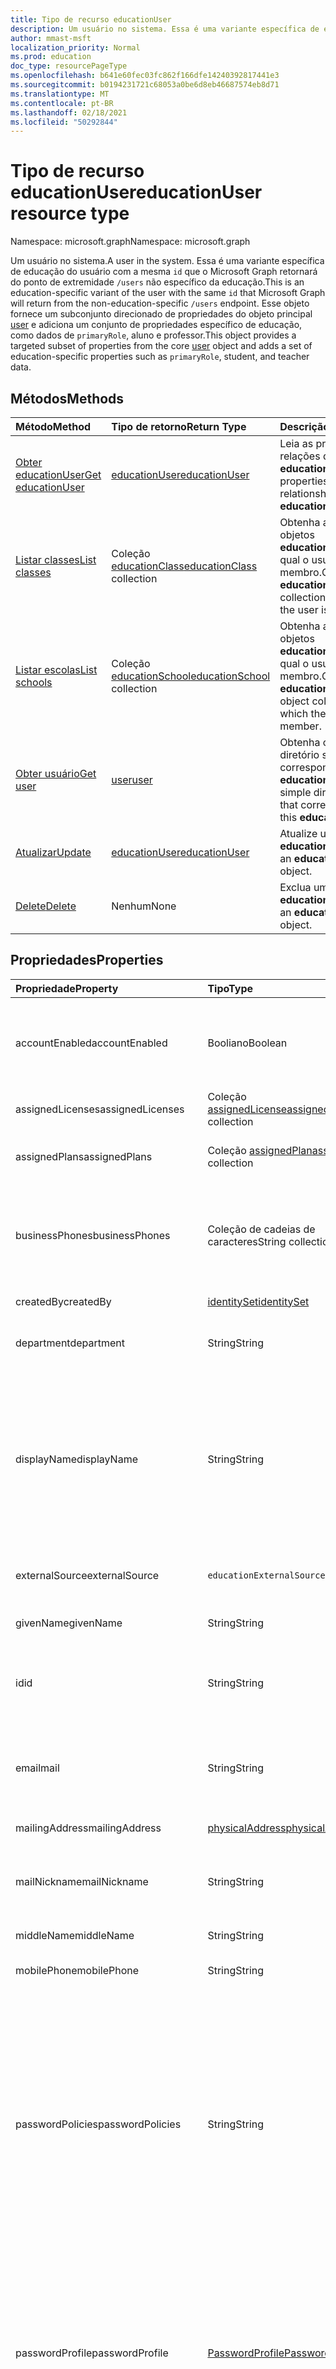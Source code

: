 ```yaml
---
title: Tipo de recurso educationUser
description: Um usuário no sistema. Essa é uma variante específica de educação do usuário com a mesma `id` que o Microsoft Graph retornará do ponto de extremidade `/users` não específico da educação.
author: mmast-msft
localization_priority: Normal
ms.prod: education
doc_type: resourcePageType
ms.openlocfilehash: b641e60fec03fc862f166dfe14240392817441e3
ms.sourcegitcommit: b0194231721c68053a0be6d8eb46687574eb8d71
ms.translationtype: MT
ms.contentlocale: pt-BR
ms.lasthandoff: 02/18/2021
ms.locfileid: "50292844"
---
```

# <a name="educationuser-resource-type"></a><span data-ttu-id="6f67f-104">Tipo de recurso educationUser</span><span class="sxs-lookup"><span data-stu-id="6f67f-104">educationUser resource type</span></span>

<span data-ttu-id="6f67f-105">Namespace: microsoft.graph</span><span class="sxs-lookup"><span data-stu-id="6f67f-105">Namespace: microsoft.graph</span></span>

<span data-ttu-id="6f67f-106">Um usuário no sistema.</span><span class="sxs-lookup"><span data-stu-id="6f67f-106">A user in the system.</span></span> <span data-ttu-id="6f67f-107">Essa é uma variante específica de educação do usuário com a mesma `id` que o Microsoft Graph retornará do ponto de extremidade `/users` não específico da educação.</span><span class="sxs-lookup"><span data-stu-id="6f67f-107">This is an education-specific variant of the user with the same `id` that Microsoft Graph will return from the non-education-specific `/users` endpoint.</span></span>
<span data-ttu-id="6f67f-108">Esse objeto fornece um subconjunto direcionado de propriedades do objeto principal [user] e adiciona um conjunto de propriedades específico de educação, como dados de `primaryRole`, aluno e professor.</span><span class="sxs-lookup"><span data-stu-id="6f67f-108">This object provides a targeted subset of properties from the core [user] object and adds a set of education-specific properties such as `primaryRole`, student, and teacher data.</span></span>

## <a name="methods"></a><span data-ttu-id="6f67f-109">Métodos</span><span class="sxs-lookup"><span data-stu-id="6f67f-109">Methods</span></span>

| <span data-ttu-id="6f67f-110">Método</span><span class="sxs-lookup"><span data-stu-id="6f67f-110">Method</span></span>                                               | <span data-ttu-id="6f67f-111">Tipo de retorno</span><span class="sxs-lookup"><span data-stu-id="6f67f-111">Return Type</span></span>                  | <span data-ttu-id="6f67f-112">Descrição</span><span class="sxs-lookup"><span data-stu-id="6f67f-112">Description</span></span>                                                                   |
| :--------------------------------------------------- | :--------------------------- | :---------------------------------------------------------------------------- |
| [<span data-ttu-id="6f67f-113">Obter educationUser</span><span class="sxs-lookup"><span data-stu-id="6f67f-113">Get educationUser</span></span>](../api/educationuser-get.md)     | <span data-ttu-id="6f67f-114">[educationUser]</span><span class="sxs-lookup"><span data-stu-id="6f67f-114">[educationUser]</span></span>              | <span data-ttu-id="6f67f-115">Leia as propriedades e relações de um objeto **educationUser**.</span><span class="sxs-lookup"><span data-stu-id="6f67f-115">Read properties and relationships of an **educationUser** object.</span></span>             |
| [<span data-ttu-id="6f67f-116">Listar classes</span><span class="sxs-lookup"><span data-stu-id="6f67f-116">List classes</span></span>](../api/educationuser-list-classes.md) | <span data-ttu-id="6f67f-117">Coleção [educationClass]</span><span class="sxs-lookup"><span data-stu-id="6f67f-117">[educationClass] collection</span></span>  | <span data-ttu-id="6f67f-118">Obtenha a coleção de objetos **educationClass** da qual o usuário é membro.</span><span class="sxs-lookup"><span data-stu-id="6f67f-118">Get the **educationClass** object collection for which the user is member.</span></span>    |
| [<span data-ttu-id="6f67f-119">Listar escolas</span><span class="sxs-lookup"><span data-stu-id="6f67f-119">List schools</span></span>](../api/educationuser-list-schools.md) | <span data-ttu-id="6f67f-120">Coleção [educationSchool]</span><span class="sxs-lookup"><span data-stu-id="6f67f-120">[educationSchool] collection</span></span> | <span data-ttu-id="6f67f-121">Obtenha a coleção de objetos **educationSchool** da qual o usuário é um membro.</span><span class="sxs-lookup"><span data-stu-id="6f67f-121">Get the **educationSchool** object collection for which the user is a member.</span></span> |
| [<span data-ttu-id="6f67f-122">Obter usuário</span><span class="sxs-lookup"><span data-stu-id="6f67f-122">Get user</span></span>](../api/educationuser-get-user.md)         | <span data-ttu-id="6f67f-123">[user]</span><span class="sxs-lookup"><span data-stu-id="6f67f-123">[user]</span></span>                       | <span data-ttu-id="6f67f-124">Obtenha o **user** do diretório simples que corresponde a esse **educationUser**.</span><span class="sxs-lookup"><span data-stu-id="6f67f-124">Get the simple directory **user** that corresponds to this **educationUser**.</span></span> |
| [<span data-ttu-id="6f67f-125">Atualizar</span><span class="sxs-lookup"><span data-stu-id="6f67f-125">Update</span></span>](../api/educationuser-update.md)             | <span data-ttu-id="6f67f-126">[educationUser]</span><span class="sxs-lookup"><span data-stu-id="6f67f-126">[educationUser]</span></span>              | <span data-ttu-id="6f67f-127">Atualize um objeto **educationUser**.</span><span class="sxs-lookup"><span data-stu-id="6f67f-127">Update an **educationUser** object.</span></span>                                           |
| [<span data-ttu-id="6f67f-128">Delete</span><span class="sxs-lookup"><span data-stu-id="6f67f-128">Delete</span></span>](../api/educationuser-delete.md)             | <span data-ttu-id="6f67f-129">Nenhum</span><span class="sxs-lookup"><span data-stu-id="6f67f-129">None</span></span>                         | <span data-ttu-id="6f67f-130">Exclua um objeto **educationUser**.</span><span class="sxs-lookup"><span data-stu-id="6f67f-130">Delete an **educationUser** object.</span></span>                                           |

## <a name="properties"></a><span data-ttu-id="6f67f-131">Propriedades</span><span class="sxs-lookup"><span data-stu-id="6f67f-131">Properties</span></span>

| <span data-ttu-id="6f67f-132">Propriedade</span><span class="sxs-lookup"><span data-stu-id="6f67f-132">Property</span></span>          | <span data-ttu-id="6f67f-133">Tipo</span><span class="sxs-lookup"><span data-stu-id="6f67f-133">Type</span></span>                         | <span data-ttu-id="6f67f-134">Descrição</span><span class="sxs-lookup"><span data-stu-id="6f67f-134">Description</span></span>                                                                                                                                                                                                                                                                                                                                                                                                                                                                                                                      |
| :---------------- | :--------------------------- | :------------------------------------------------------------------------------------------------------------------------------------------------------------------------------------------------------------------------------------------------------------------------------------------------------------------------------------------------------------------------------------------------------------------------------------------------------------------------------------------------------------------------------- |
| <span data-ttu-id="6f67f-135">accountEnabled</span><span class="sxs-lookup"><span data-stu-id="6f67f-135">accountEnabled</span></span>    | <span data-ttu-id="6f67f-136">Booliano</span><span class="sxs-lookup"><span data-stu-id="6f67f-136">Boolean</span></span>                      | <span data-ttu-id="6f67f-137">**True** se a conta estiver habilitada; caso contrário, **false**.</span><span class="sxs-lookup"><span data-stu-id="6f67f-137">**True** if the account is enabled; otherwise, **false**.</span></span> <span data-ttu-id="6f67f-138">Essa propriedade é obrigatória quando um usuário é criado.</span><span class="sxs-lookup"><span data-stu-id="6f67f-138">This property is required when a user is created.</span></span> <span data-ttu-id="6f67f-139">Oferece suporte a $filter.</span><span class="sxs-lookup"><span data-stu-id="6f67f-139">Supports $filter.</span></span>                                                                                                                                                                                                                                                                                                                                                                                                    |
| <span data-ttu-id="6f67f-140">assignedLicenses</span><span class="sxs-lookup"><span data-stu-id="6f67f-140">assignedLicenses</span></span>  | <span data-ttu-id="6f67f-141">Coleção [assignedLicense]</span><span class="sxs-lookup"><span data-stu-id="6f67f-141">[assignedLicense] collection</span></span> | <span data-ttu-id="6f67f-p104">As licenças que são atribuídas ao usuário. Não anulável.</span><span class="sxs-lookup"><span data-stu-id="6f67f-p104">The licenses that are assigned to the user. Not nullable.</span></span>                                                                                                                                                                                                                                                                                                                                                                                                                                                                        |
| <span data-ttu-id="6f67f-144">assignedPlans</span><span class="sxs-lookup"><span data-stu-id="6f67f-144">assignedPlans</span></span>     | <span data-ttu-id="6f67f-145">Coleção [assignedPlan]</span><span class="sxs-lookup"><span data-stu-id="6f67f-145">[assignedPlan] collection</span></span>    | <span data-ttu-id="6f67f-p105">Os planos que são atribuídos ao usuário. Somente leitura. Não anulável.</span><span class="sxs-lookup"><span data-stu-id="6f67f-p105">The plans that are assigned to the user. Read-only. Not nullable.</span></span>                                                                                                                                                                                                                                                                                                                                                                                                                                                                |
| <span data-ttu-id="6f67f-149">businessPhones</span><span class="sxs-lookup"><span data-stu-id="6f67f-149">businessPhones</span></span>    | <span data-ttu-id="6f67f-150">Coleção de cadeias de caracteres</span><span class="sxs-lookup"><span data-stu-id="6f67f-150">String collection</span></span>            | <span data-ttu-id="6f67f-151">Números de telefone para o usuário.</span><span class="sxs-lookup"><span data-stu-id="6f67f-151">The telephone numbers for the user.</span></span> <span data-ttu-id="6f67f-152">**Observação:** embora essa seja uma coleção de cadeias de caracteres, somente um número pode ser definido para essa propriedade.</span><span class="sxs-lookup"><span data-stu-id="6f67f-152">**Note:** Although this is a string collection, only one number can be set for this property.</span></span>                                                                                                                                                                                                                                                                                                                                                                                                |
| <span data-ttu-id="6f67f-153">createdBy</span><span class="sxs-lookup"><span data-stu-id="6f67f-153">createdBy</span></span>         | <span data-ttu-id="6f67f-154">[identitySet]</span><span class="sxs-lookup"><span data-stu-id="6f67f-154">[identitySet]</span></span>                | <span data-ttu-id="6f67f-155">Entidade que criou o usuário.</span><span class="sxs-lookup"><span data-stu-id="6f67f-155">Entity who created the user.</span></span>                                                                                                                                                                                                                                                                                                                                                                                                                                                                                                     |
| <span data-ttu-id="6f67f-156">department</span><span class="sxs-lookup"><span data-stu-id="6f67f-156">department</span></span>        | <span data-ttu-id="6f67f-157">String</span><span class="sxs-lookup"><span data-stu-id="6f67f-157">String</span></span>                       | <span data-ttu-id="6f67f-p107">O nome do departamento no qual o usuário trabalha. Oferece suporte a $filter.</span><span class="sxs-lookup"><span data-stu-id="6f67f-p107">The name for the department in which the user works. Supports $filter.</span></span>                                                                                                                                                                                                                                                                                                                                                                                                                                                           |
| <span data-ttu-id="6f67f-160">displayName</span><span class="sxs-lookup"><span data-stu-id="6f67f-160">displayName</span></span>       | <span data-ttu-id="6f67f-161">String</span><span class="sxs-lookup"><span data-stu-id="6f67f-161">String</span></span>                       | <span data-ttu-id="6f67f-162">O nome exibido para o usuário no catálogo de endereços.</span><span class="sxs-lookup"><span data-stu-id="6f67f-162">The name displayed in the address book for the user.</span></span> <span data-ttu-id="6f67f-163">Geralmente é a combinação do nome, da inicial do nome do meio e do sobrenome do usuário.</span><span class="sxs-lookup"><span data-stu-id="6f67f-163">This is usually the combination of the user's first name, middle initial, and last name.</span></span> <span data-ttu-id="6f67f-164">Essa propriedade é obrigatória quando um usuário é criado e não pode ser apagado durante atualizações.</span><span class="sxs-lookup"><span data-stu-id="6f67f-164">This property is required when a user is created and it cannot be cleared during updates.</span></span> <span data-ttu-id="6f67f-165">Oferece suporte a $filter e $orderby.</span><span class="sxs-lookup"><span data-stu-id="6f67f-165">Supports $filter and $orderby.</span></span>                                                                                                                                                                                                                                                           |
| <span data-ttu-id="6f67f-166">externalSource</span><span class="sxs-lookup"><span data-stu-id="6f67f-166">externalSource</span></span>    | `educationExternalSource`    | <span data-ttu-id="6f67f-167">De onde esse usuário foi criado.</span><span class="sxs-lookup"><span data-stu-id="6f67f-167">Where this user was created from.</span></span> <span data-ttu-id="6f67f-168">Os valores possíveis são: `sis` , `manual` .</span><span class="sxs-lookup"><span data-stu-id="6f67f-168">The possible values are: `sis`, `manual`.</span></span>                                                                                                                                                                                                                                                                                                                                                                                                                                                      |
| <span data-ttu-id="6f67f-169">givenName</span><span class="sxs-lookup"><span data-stu-id="6f67f-169">givenName</span></span>         | <span data-ttu-id="6f67f-170">String</span><span class="sxs-lookup"><span data-stu-id="6f67f-170">String</span></span>                       | <span data-ttu-id="6f67f-p110">O nome fornecido (nome) do usuário. Oferece suporte a $filter.</span><span class="sxs-lookup"><span data-stu-id="6f67f-p110">The given name (first name) of the user. Supports $filter.</span></span>                                                                                                                                                                                                                                                                                                                                                                                                                                                                       |
| <span data-ttu-id="6f67f-173">id</span><span class="sxs-lookup"><span data-stu-id="6f67f-173">id</span></span>                | <span data-ttu-id="6f67f-174">String</span><span class="sxs-lookup"><span data-stu-id="6f67f-174">String</span></span>                       | <span data-ttu-id="6f67f-p111">O identificador exclusivo do usuário. Herdado de [directoryObject](directoryobject.md). Chave. Não anulável. Somente leitura.</span><span class="sxs-lookup"><span data-stu-id="6f67f-p111">The unique identifier for the user. Inherited from [directoryObject](directoryobject.md). Key. Not nullable. Read-only.</span></span>                                                                                                                                                                                                                                                                                                                                                                                                          |
| <span data-ttu-id="6f67f-180">email</span><span class="sxs-lookup"><span data-stu-id="6f67f-180">mail</span></span>              | <span data-ttu-id="6f67f-181">String</span><span class="sxs-lookup"><span data-stu-id="6f67f-181">String</span></span>                       | <span data-ttu-id="6f67f-182">O endereço SMTP do usuário, por exemplo, "jeff@contoso.onmicrosoft.com".</span><span class="sxs-lookup"><span data-stu-id="6f67f-182">The SMTP address for the user; for example, "jeff@contoso.onmicrosoft.com".</span></span> <span data-ttu-id="6f67f-183">Somente Leitura.</span><span class="sxs-lookup"><span data-stu-id="6f67f-183">Read-Only.</span></span> <span data-ttu-id="6f67f-184">Oferece suporte a $filter.</span><span class="sxs-lookup"><span data-stu-id="6f67f-184">Supports $filter.</span></span>                                                                                                                                                                                                                                                                                                                                                                                                                         |
| <span data-ttu-id="6f67f-185">mailingAddress</span><span class="sxs-lookup"><span data-stu-id="6f67f-185">mailingAddress</span></span>    | <span data-ttu-id="6f67f-186">[physicalAddress]</span><span class="sxs-lookup"><span data-stu-id="6f67f-186">[physicalAddress]</span></span>            | <span data-ttu-id="6f67f-187">Endereço de email do usuário.</span><span class="sxs-lookup"><span data-stu-id="6f67f-187">Mail address of user.</span></span>                                                                                                                                                                                                                                                                                                                                                                                                                                                                                                            |
| <span data-ttu-id="6f67f-188">mailNickname</span><span class="sxs-lookup"><span data-stu-id="6f67f-188">mailNickname</span></span>      | <span data-ttu-id="6f67f-189">String</span><span class="sxs-lookup"><span data-stu-id="6f67f-189">String</span></span>                       | <span data-ttu-id="6f67f-p113">O alias de email do usuário. Essa propriedade deve ser especificada quando um usuário é criado. Oferece suporte a $filter.</span><span class="sxs-lookup"><span data-stu-id="6f67f-p113">The mail alias for the user. This property must be specified when a user is created. Supports $filter.</span></span>                                                                                                                                                                                                                                                                                                                                                                                                                           |
| <span data-ttu-id="6f67f-193">middleName</span><span class="sxs-lookup"><span data-stu-id="6f67f-193">middleName</span></span>        | <span data-ttu-id="6f67f-194">String</span><span class="sxs-lookup"><span data-stu-id="6f67f-194">String</span></span>                       | <span data-ttu-id="6f67f-195">O nome do meio do usuário.</span><span class="sxs-lookup"><span data-stu-id="6f67f-195">The middle name of user.</span></span>                                                                                                                                                                                                                                                                                                                                                                                                                                                                                                         |
| <span data-ttu-id="6f67f-196">mobilePhone</span><span class="sxs-lookup"><span data-stu-id="6f67f-196">mobilePhone</span></span>       | <span data-ttu-id="6f67f-197">String</span><span class="sxs-lookup"><span data-stu-id="6f67f-197">String</span></span>                       | <span data-ttu-id="6f67f-198">O número de celular principal do usuário.</span><span class="sxs-lookup"><span data-stu-id="6f67f-198">The primary cellular telephone number for the user.</span></span>                                                                                                                                                                                                                                                                                                                                                                                                                                                                              |
| <span data-ttu-id="6f67f-199">passwordPolicies</span><span class="sxs-lookup"><span data-stu-id="6f67f-199">passwordPolicies</span></span>  | <span data-ttu-id="6f67f-200">String</span><span class="sxs-lookup"><span data-stu-id="6f67f-200">String</span></span>                       | <span data-ttu-id="6f67f-201">Especifica as políticas de senha do usuário.</span><span class="sxs-lookup"><span data-stu-id="6f67f-201">Specifies password policies for the user.</span></span> <span data-ttu-id="6f67f-202">Este valor é uma enumeração com um possível valor sendo "DisableStrongPassword", que permite especificar as senhas mais fracas do que a política padrão.</span><span class="sxs-lookup"><span data-stu-id="6f67f-202">This value is an enumeration with one possible value being "DisableStrongPassword", which allows weaker passwords than the default policy to be specified.</span></span> <span data-ttu-id="6f67f-203">O "DisablePasswordExpiration" também pode ser especificado.</span><span class="sxs-lookup"><span data-stu-id="6f67f-203">"DisablePasswordExpiration" can also be specified.</span></span> <span data-ttu-id="6f67f-204">Os dois podem ser especificados juntos, por exemplo: "DisablePasswordExpiration, DisableStrongPassword".</span><span class="sxs-lookup"><span data-stu-id="6f67f-204">The two can be specified together; for example: "DisablePasswordExpiration, DisableStrongPassword".</span></span>                                                                                                                                                                      |
| <span data-ttu-id="6f67f-205">passwordProfile</span><span class="sxs-lookup"><span data-stu-id="6f67f-205">passwordProfile</span></span>   | <span data-ttu-id="6f67f-206">[PasswordProfile]</span><span class="sxs-lookup"><span data-stu-id="6f67f-206">[PasswordProfile]</span></span>            | <span data-ttu-id="6f67f-207">Especifica o perfil de senha do usuário.</span><span class="sxs-lookup"><span data-stu-id="6f67f-207">Specifies the password profile for the user.</span></span> <span data-ttu-id="6f67f-208">O perfil contém a senha do usuário.</span><span class="sxs-lookup"><span data-stu-id="6f67f-208">The profile contains the user's password.</span></span> <span data-ttu-id="6f67f-209">Essa propriedade é obrigatória quando um usuário é criado.</span><span class="sxs-lookup"><span data-stu-id="6f67f-209">This property is required when a user is created.</span></span> <span data-ttu-id="6f67f-210">A senha no perfil deve atender a requisitos mínimos, conforme especificado pela propriedade **passwordPolicies**.</span><span class="sxs-lookup"><span data-stu-id="6f67f-210">The password in the profile must satisfy minimum requirements as specified by the **passwordPolicies** property.</span></span> <span data-ttu-id="6f67f-211">Por padrão, é obrigatória uma senha forte.</span><span class="sxs-lookup"><span data-stu-id="6f67f-211">By default, a strong password is required.</span></span>                                                                                                                                                                                                                             |
| <span data-ttu-id="6f67f-212">preferredLanguage</span><span class="sxs-lookup"><span data-stu-id="6f67f-212">preferredLanguage</span></span> | <span data-ttu-id="6f67f-213">String</span><span class="sxs-lookup"><span data-stu-id="6f67f-213">String</span></span>                       | <span data-ttu-id="6f67f-214">O idioma preferencial do usuário.</span><span class="sxs-lookup"><span data-stu-id="6f67f-214">The preferred language for the user.</span></span> <span data-ttu-id="6f67f-215">Deve seguir o código ISO 639-1; por exemplo, "en-US".</span><span class="sxs-lookup"><span data-stu-id="6f67f-215">Should follow ISO 639-1 Code; for example, "en-US".</span></span>                                                                                                                                                                                                                                                                                                                                                                                                                                         |
| <span data-ttu-id="6f67f-216">primaryRole</span><span class="sxs-lookup"><span data-stu-id="6f67f-216">primaryRole</span></span>       | <span data-ttu-id="6f67f-217">educationUserRole</span><span class="sxs-lookup"><span data-stu-id="6f67f-217">educationUserRole</span></span>            | <span data-ttu-id="6f67f-218">Função padrão de um usuário.</span><span class="sxs-lookup"><span data-stu-id="6f67f-218">Default role for a user.</span></span> <span data-ttu-id="6f67f-219">A função do usuário pode ser diferente em uma aula individual.</span><span class="sxs-lookup"><span data-stu-id="6f67f-219">The user's role might be different in an individual class.</span></span> <span data-ttu-id="6f67f-220">Os valores possíveis são: `student` , `teacher` .</span><span class="sxs-lookup"><span data-stu-id="6f67f-220">The possible values are: `student`, `teacher`.</span></span> <span data-ttu-id="6f67f-221">Oferece suporte a $filter.</span><span class="sxs-lookup"><span data-stu-id="6f67f-221">Supports $filter.</span></span>                                                                                                                                                                                                                                                                                                                                                                             |
| <span data-ttu-id="6f67f-222">provisionedPlans</span><span class="sxs-lookup"><span data-stu-id="6f67f-222">provisionedPlans</span></span>  | <span data-ttu-id="6f67f-223">Coleção [ProvisionedPlan]</span><span class="sxs-lookup"><span data-stu-id="6f67f-223">[ProvisionedPlan] collection</span></span> | <span data-ttu-id="6f67f-p118">Os planos que estão provisionados para o usuário. Somente leitura. Não anulável.</span><span class="sxs-lookup"><span data-stu-id="6f67f-p118">The plans that are provisioned for the user. Read-only. Not nullable.</span></span>                                                                                                                                                                                                                                                                                                                                                                                                                                                            |
| <span data-ttu-id="6f67f-227">residenceAddress</span><span class="sxs-lookup"><span data-stu-id="6f67f-227">residenceAddress</span></span>  | <span data-ttu-id="6f67f-228">[physicalAddress]</span><span class="sxs-lookup"><span data-stu-id="6f67f-228">[physicalAddress]</span></span>            | <span data-ttu-id="6f67f-229">Endereço em que o usuário reside.</span><span class="sxs-lookup"><span data-stu-id="6f67f-229">Address where user lives.</span></span>                                                                                                                                                                                                                                                                                                                                                                                                                                                                                                        |
| <span data-ttu-id="6f67f-230">student</span><span class="sxs-lookup"><span data-stu-id="6f67f-230">student</span></span>           | <span data-ttu-id="6f67f-231">[educationStudent]</span><span class="sxs-lookup"><span data-stu-id="6f67f-231">[educationStudent]</span></span>           | <span data-ttu-id="6f67f-232">Se a função principal for aluno, esse bloco conterá dados específicos do aluno.</span><span class="sxs-lookup"><span data-stu-id="6f67f-232">If the primary role is student, this block will contain student specific data.</span></span>                                                                                                                                                                                                                                                                                                                                                                                                                                                   |
| <span data-ttu-id="6f67f-233">surname</span><span class="sxs-lookup"><span data-stu-id="6f67f-233">surname</span></span>           | <span data-ttu-id="6f67f-234">String</span><span class="sxs-lookup"><span data-stu-id="6f67f-234">String</span></span>                       | <span data-ttu-id="6f67f-p119">O sobrenome do usuário (nome de família ou sobrenome). Oferece suporte a $filter.</span><span class="sxs-lookup"><span data-stu-id="6f67f-p119">The user's surname (family name or last name). Supports $filter.</span></span>                                                                                                                                                                                                                                                                                                                                                                                                                                                                 |
| <span data-ttu-id="6f67f-237">teacher</span><span class="sxs-lookup"><span data-stu-id="6f67f-237">teacher</span></span>           | <span data-ttu-id="6f67f-238">[educationTeacher]</span><span class="sxs-lookup"><span data-stu-id="6f67f-238">[educationTeacher]</span></span>           | <span data-ttu-id="6f67f-239">Se a função principal for o professor, esse bloco conterá dados específicos do professor.</span><span class="sxs-lookup"><span data-stu-id="6f67f-239">If the primary role is teacher, this block will contain teacher specific data.</span></span>                                                                                                                                                                                                                                                                                                                                                                                                                                                   |
| <span data-ttu-id="6f67f-240">usageLocation</span><span class="sxs-lookup"><span data-stu-id="6f67f-240">usageLocation</span></span>     | <span data-ttu-id="6f67f-241">String</span><span class="sxs-lookup"><span data-stu-id="6f67f-241">String</span></span>                       | <span data-ttu-id="6f67f-242">Um código de país de duas letras (padrão ISO 3166).</span><span class="sxs-lookup"><span data-stu-id="6f67f-242">A two-letter country code (ISO standard 3166).</span></span> <span data-ttu-id="6f67f-243">Obrigatório para os usuários que receberão licenças devido à exigência legal de verificar a disponibilidade de serviços em países ou regiões.</span><span class="sxs-lookup"><span data-stu-id="6f67f-243">Required for users who will be assigned licenses due to a legal requirement to check for availability of services in countries or regions.</span></span> <span data-ttu-id="6f67f-244">Os exemplos incluem: "US", "JP" e "GB".</span><span class="sxs-lookup"><span data-stu-id="6f67f-244">Examples include: "US", "JP", and "GB".</span></span> <span data-ttu-id="6f67f-245">Não anulável.</span><span class="sxs-lookup"><span data-stu-id="6f67f-245">Not nullable.</span></span> <span data-ttu-id="6f67f-246">Oferece suporte a $filter.</span><span class="sxs-lookup"><span data-stu-id="6f67f-246">Supports $filter.</span></span>                                                                                                                                                                                                                                                                |
| <span data-ttu-id="6f67f-247">userPrincipalName</span><span class="sxs-lookup"><span data-stu-id="6f67f-247">userPrincipalName</span></span> | <span data-ttu-id="6f67f-248">String</span><span class="sxs-lookup"><span data-stu-id="6f67f-248">String</span></span>                       | <span data-ttu-id="6f67f-249">O nome UPN do usuário.</span><span class="sxs-lookup"><span data-stu-id="6f67f-249">The user principal name (UPN) of the user.</span></span> <span data-ttu-id="6f67f-250">O nome UPN é um nome de logon para o usuário ao estilo da Internet com base na RFC 822 padrão da Internet.</span><span class="sxs-lookup"><span data-stu-id="6f67f-250">The UPN is an Internet-style login name for the user based on the Internet standard RFC 822.</span></span> <span data-ttu-id="6f67f-251">Por convenção, ele deve ser mapeado para o nome de email do usuário.</span><span class="sxs-lookup"><span data-stu-id="6f67f-251">By convention, this should map to the user's email name.</span></span> <span data-ttu-id="6f67f-252">O formato geral é alias@domain, onde o domínio deve estar presente na coleta de domínios verificados pelo locatário.</span><span class="sxs-lookup"><span data-stu-id="6f67f-252">The general format is alias@domain, where domain must be present in the tenant's collection of verified domains.</span></span> <span data-ttu-id="6f67f-253">Essa propriedade é obrigatória quando um usuário é criado.</span><span class="sxs-lookup"><span data-stu-id="6f67f-253">This property is required when a user is created.</span></span> <span data-ttu-id="6f67f-254">Os domínios verificados para o locatário podem ser acessados pela propriedade **verifiedDomains** de [organization](organization.md).</span><span class="sxs-lookup"><span data-stu-id="6f67f-254">The verified domains for the tenant can be accessed from the **verifiedDomains** property of [organization](organization.md).</span></span> <span data-ttu-id="6f67f-255">Oferece suporte a $filter e $orderby.</span><span class="sxs-lookup"><span data-stu-id="6f67f-255">Supports $filter and $orderby.</span></span> |
| <span data-ttu-id="6f67f-256">userType</span><span class="sxs-lookup"><span data-stu-id="6f67f-256">userType</span></span>          | <span data-ttu-id="6f67f-257">String</span><span class="sxs-lookup"><span data-stu-id="6f67f-257">String</span></span>                       | <span data-ttu-id="6f67f-p122">Um valor de cadeia de caracteres que pode ser usado para classificar tipos de usuários no seu diretório, como "Member" e "Guest". Oferece suporte a $filter.</span><span class="sxs-lookup"><span data-stu-id="6f67f-p122">A string value that can be used to classify user types in your directory, such as "Member" and "Guest". Supports $filter.</span></span>                                                                                                                                                                                                                                                                                                                                                                                                        |

## <a name="relationships"></a><span data-ttu-id="6f67f-260">Relações</span><span class="sxs-lookup"><span data-stu-id="6f67f-260">Relationships</span></span>

| <span data-ttu-id="6f67f-261">Relação</span><span class="sxs-lookup"><span data-stu-id="6f67f-261">Relationship</span></span> | <span data-ttu-id="6f67f-262">Tipo</span><span class="sxs-lookup"><span data-stu-id="6f67f-262">Type</span></span>                         | <span data-ttu-id="6f67f-263">Descrição</span><span class="sxs-lookup"><span data-stu-id="6f67f-263">Description</span></span>                                    |
| :----------- | :--------------------------- | :--------------------------------------------- |
| <span data-ttu-id="6f67f-264">classes</span><span class="sxs-lookup"><span data-stu-id="6f67f-264">classes</span></span>      | <span data-ttu-id="6f67f-265">Coleção [educationClass]</span><span class="sxs-lookup"><span data-stu-id="6f67f-265">[educationClass] collection</span></span>  | <span data-ttu-id="6f67f-266">Aulas às quais o usuário pertence.</span><span class="sxs-lookup"><span data-stu-id="6f67f-266">Classes to which the user belongs.</span></span> <span data-ttu-id="6f67f-267">Anulável.</span><span class="sxs-lookup"><span data-stu-id="6f67f-267">Nullable.</span></span>   |
| <span data-ttu-id="6f67f-268">schools</span><span class="sxs-lookup"><span data-stu-id="6f67f-268">schools</span></span>      | <span data-ttu-id="6f67f-269">Coleção [educationSchool]</span><span class="sxs-lookup"><span data-stu-id="6f67f-269">[educationSchool] collection</span></span> | <span data-ttu-id="6f67f-270">Escolas às quais o usuário pertence.</span><span class="sxs-lookup"><span data-stu-id="6f67f-270">Schools to which the user belongs.</span></span> <span data-ttu-id="6f67f-271">Anulável.</span><span class="sxs-lookup"><span data-stu-id="6f67f-271">Nullable.</span></span>   |
| <span data-ttu-id="6f67f-272">assignments</span><span class="sxs-lookup"><span data-stu-id="6f67f-272">assignments</span></span>  | <span data-ttu-id="6f67f-273">[educationAssignment]</span><span class="sxs-lookup"><span data-stu-id="6f67f-273">[educationAssignment]</span></span>        | <span data-ttu-id="6f67f-274">Lista de atribuições para o usuário.</span><span class="sxs-lookup"><span data-stu-id="6f67f-274">List of assignments for the user.</span></span> <span data-ttu-id="6f67f-275">Anulável.</span><span class="sxs-lookup"><span data-stu-id="6f67f-275">Nullable.</span></span>    |
| <span data-ttu-id="6f67f-276">user</span><span class="sxs-lookup"><span data-stu-id="6f67f-276">user</span></span>         | <span data-ttu-id="6f67f-277">[user]</span><span class="sxs-lookup"><span data-stu-id="6f67f-277">[user]</span></span>                       | <span data-ttu-id="6f67f-278">O usuário do diretório correspondente a esse usuário.</span><span class="sxs-lookup"><span data-stu-id="6f67f-278">The directory user corresponding to this user.</span></span> |

>[!IMPORTANT]
><span data-ttu-id="6f67f-279">O **[recurso educationAssignment]** é um recurso de versão /beta.</span><span class="sxs-lookup"><span data-stu-id="6f67f-279">The **[educationAssignment]** resource is a /beta version resource.</span></span> <span data-ttu-id="6f67f-280">Se for usar esse recurso, não se esqueça de revisar o [log de alterações](/graph/changelog) periodicamente.</span><span class="sxs-lookup"><span data-stu-id="6f67f-280">If using this resource, be sure to review the [change log](/graph/changelog) periodically.</span></span> <span data-ttu-id="6f67f-281">Quando os recursos da API do Microsoft Graph são lançados para o ponto de extremidade /v1.0, a versão é notada no log de alterações.</span><span class="sxs-lookup"><span data-stu-id="6f67f-281">When Microsoft Graph API resources are released to the /v1.0 endpoint, the release is noted in the change log.</span></span> <span data-ttu-id="6f67f-282">Se seu aplicativo consumir o **recurso educationAssignment,** você precisará declarar URLs de solicitação base, conforme mostrado no seguinte bloco de código:</span><span class="sxs-lookup"><span data-stu-id="6f67f-282">If your app consumes the **educationAssignment** resource, you will need to declare base request URLs as shown in the following code block:</span></span>  
>
>```JavaScript
>var v1BaseUrl = "https://graph.microsoft.com/v1.0/education";
>var betaBaseUrl = "https://graph.microsoft.com/beta/education";  // for administrativeUnit and educationOrganization
>```

## <a name="json-representation"></a><span data-ttu-id="6f67f-283">Representação JSON</span><span class="sxs-lookup"><span data-stu-id="6f67f-283">JSON representation</span></span>

<span data-ttu-id="6f67f-284">Veja a seguir uma representação JSON do recurso.</span><span class="sxs-lookup"><span data-stu-id="6f67f-284">The following is a JSON representation of the resource.</span></span>

<!--{
  "blockType": "resource",
  "optionalProperties": [],
  "keyProperty": "id",
  "baseType": "microsoft.graph.entity",
  "@odata.type": "microsoft.graph.educationUser"
}-->

```json
{
  "id": "string",
  "accountEnabled": true,
  "assignedLicenses": [{"@odata.type": "microsoft.graph.assignedLicense"}],
  "assignedPlans": [{"@odata.type": "microsoft.graph.assignedPlan"}],
  "businessPhones": ["555-555-6568"],
  "department": "string",
  "displayName": "string",
  "givenName": "string",
  "middleName": "string",
  "surname": "string",
  "mail": "string",
  "mailNickname": "string",
  "mobilePhone": "string",
  "createdBy": {"@odata.type": "microsoft.graph.identitySet"},
  "externalSource": "string",
  "mailingAddress": {"@odata.type": "microsoft.graph.physicalAddress"},
  "passwordPolicies": "string",
  "passwordProfile": {"@odata.type": "microsoft.graph.passwordProfile"},
  "preferredLanguage": "string",
  "primaryRole": "string",
  "provisionedPlans": [{"@odata.type": "microsoft.graph.provisionedPlan"}],
  "residenceAddress": {"@odata.type": "microsoft.graph.physicalAddress"},
  "student": {"@odata.type": "microsoft.graph.educationStudent"},
  "teacher": {"@odata.type": "microsoft.graph.educationTeacher"},
  "usageLocation": "string",
  "userPrincipalName": "string",
  "userType": "string"
}

```

<!-- uuid: 8fcb5dbc-d5aa-4681-8e31-b001d5168d79
2015-10-25 14:57:30 UTC -->
<!-- {
  "type": "#page.annotation",
  "description": "educationUser resource",
  "keywords": "",
  "section": "documentation",
  "suppressions": [
    "Error: microsoft.graph.educationUser/assignments:
      Referenced type microsoft.graph.educationAssignment is not defined in the doc set! Potential suggestion: UNKNOWN"
  ],
  "tocPath": ""
}-->

[educationuser]: educationuser.md
[educationclass]: educationclass.md
[educationschool]: educationschool.md
[educationassignment]: /graph/api/resources/educationassignment?view=graph-rest-beta
[educationteacher]: educationteacher.md
[educationstudent]: educationstudent.md
[relatedcontact]: relatedcontact.md
[physicaladdress]: physicaladdress.md
[provisionedplan]: provisionedplan.md
[passwordprofile]: passwordprofile.md
[identityset]: identityset.md
[assignedplan]: assignedplan.md
[assignedlicense]: assignedlicense.md
[user]: user.md
[directoryobject]: directoryobject.md

